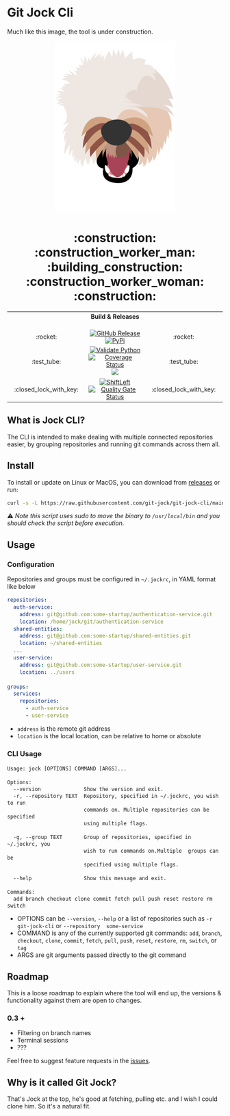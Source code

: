 # Git Jock Cli

Much like this image, the tool is under construction.

<p align="center">
<img src="docresrouces/jock.png" data-canonical-src="docresrouces/jock.png" height="400" alt="Jock" title="Jock"/>
</p>

<h1 align="center">:construction: :construction_worker_man: :building_construction: :construction_worker_woman: :construction:</h1>


<table>
  <tr>
    <td align="center" colspan="3">
      <strong>Build & Releases<strong>
      <a href="#"><img src="docresrouces/line.png" height="1"></a>
    </td>
  </tr>
  
  <tr>
    <td align="center">:rocket:</td>
    <td align="center">
      <a href="https://github.com/git-jock/git-jock-cli/releases/latest"><img src="https://img.shields.io/github/v/release/git-jock/git-jock-cli?label=GH%20Release&logo=github" alt="GitHub Release" height="20"></a>
      <a href="https://pypi.org/project/git-jock/"><img src="https://img.shields.io/pypi/v/git-jock?logo=python&label=PyPI" alt="PyPi" height="20"></a>
    </td>
    <td align="center">:rocket:</td>
  </tr>

  <tr>
    <td align="center">:test_tube:</td>
    <td align="center">
      <a href="https://github.com/git-jock/git-jock-cli/actions"><img src="https://github.com/git-jock/git-jock-cli/workflows/Validate%20Python/badge.svg" alt="Validate Python" height="20"></a>
      <a href='https://coveralls.io/github/git-jock/git-jock-cli'><img src='https://coveralls.io/repos/github/git-jock/git-jock-cli/badge.svg' alt='Coverage Status' /></a>
      <a href="https://bestpractices.coreinfrastructure.org/projects/4345"><img src="https://bestpractices.coreinfrastructure.org/projects/4345/badge"></a>
    </td>
    <td align="center">:test_tube:</td>
  </tr>

  <tr>
    <td align="center">:closed_lock_with_key:</td>
    <td align="center">
      <a href="https://github.com/git-jock/git-jock-cli/actions"><img src="https://github.com/git-jock/git-jock-cli/workflows/ShiftLeft/badge.svg" alt="ShiftLeft" height="20"></a>
      <a href="https://sonarcloud.io/dashboard?id=git-jock_git-jock-cli"><img src="https://sonarcloud.io/api/project_badges/measure?project=git-jock_git-jock-cli&metric=alert_status" alt="Quality Gate Status" height="20"></a>
    </td>
    <td align="center">:closed_lock_with_key:</td>
  </tr>
</table>

## What is Jock CLI?

The CLI is intended to make dealing with multiple connected repositories easier, by grouping repositories and running 
git commands across them all.

## Install

To install or update on Linux or MacOS, you can download from 
[releases](https://github.com/git-jock/git-jock-cli/releases/latest) or run:
```bash
curl -s -L https://raw.githubusercontent.com/git-jock/git-jock-cli/main/scripts/install.sh | bash
```
:warning: _Note this script uses sudo to move the binary to `/usr/local/bin` and you should check the script before 
execution._

## Usage

### Configuration

Repositories and groups must be configured in `~/.jockrc`, in YAML format like below

```yaml
repositories:
  auth-service:
    address: git@github.com:some-startup/authentication-service.git
    location: /home/jock/git/authentication-service
  shared-entities:
    address: git@github.com:some-startup/shared-entities.git
    location: ~/shared-entities
  ...
  user-service:
    address: git@github.com:some-startup/user-service.git
    location: ../users

groups:
  services:
    repositories:
      - auth-service
      - user-service
```

- `address` is the remote git address
- `location` is the local location, can be relative to home or absolute

### CLI Usage

```
Usage: jock [OPTIONS] COMMAND [ARGS]...

Options:
  --version              Show the version and exit.
  -r, --repository TEXT  Repository, specified in ~/.jockrc, you wish to run
                         commands on. Multiple repositories can be specified
                         using multiple flags.

  -g, --group TEXT       Group of repositories, specified in ~/.jockrc, you
                         wish to run commands on.Multiple  groups can be
                         specified using multiple flags.

  --help                 Show this message and exit.

Commands:
  add branch checkout clone commit fetch pull push reset restore rm switch
```
- OPTIONS can be `--version`, `--help` or a list of repositories such as `-r git-jock-cli` or `--repository 
some-service`
- COMMAND is any of the currently supported git commands: `add`, `branch`, `checkout`, `clone`, `commit`, `fetch`, 
`pull`, `push`, `reset`, `restore`, `rm`, `switch`, or `tag`
- ARGS are git arguments passed directly to the git command


## Roadmap

This is a loose roadmap to explain where the tool will end up, the versions & functionality against them are open to 
changes.

### 0.3 +

- Filtering on branch names
- Terminal sessions
- ???

Feel free to suggest feature requests in the [issues](https://github.com/git-jock/git-jock-cli/issues).

## Why is it called Git Jock?

That's Jock at the top, he's good at fetching, pulling etc. and I wish I could clone him. So it's a natural fit.
